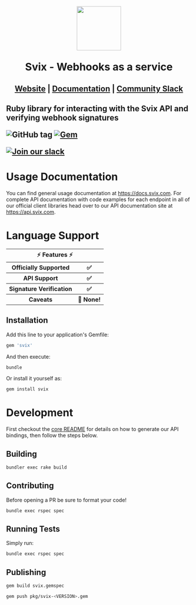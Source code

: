 <h1 align="center">
    <a style="text-decoration: none" href="https://www.svix.com">
      <img width="120" src="https://avatars.githubusercontent.com/u/80175132?s=200&v=4" />
      <p align="center">Svix - Webhooks as a service</p>
    </a>
</h1>
<h2 align="center">
  <a href="https://svix.com">Website</a> | <a href="https://docs.svix.com">Documentation</a> | <a href="https://svix.com/slack">Community Slack</a>
<h2>

Ruby library for interacting with the Svix API and verifying webhook signatures

![GitHub tag](https://img.shields.io/github/tag/svix/svix-libs.svg)
[![Gem](https://img.shields.io/gem/v/svix)](https://rubygems.org/gems/svix)


[![Join our slack](https://img.shields.io/badge/Slack-join%20the%20community-blue?logo=slack&style=social)](https://www.svix.com/slack/)

# Usage Documentation

You can find general usage documentation at <https://docs.svix.com>.  For complete API documentation with code examples for each endpoint in all of our official client libraries head over to our API documentation site at <https://api.svix.com>.

# Language Support

<table style="table-layout:fixed; white-space: nowrap;">
  <th colspan="2">⚡️ Features ⚡️</th>
  <tr>
    <th>Officially Supported</th>
    <th>✅</th>
  </tr>
  <tr>
    <th>API Support</th>
    <th>✅</th>
  </tr>
  <tr>
    <th>Signature Verification</th>
    <th>✅</th>
  </tr>
  <tr>
    <th>Caveats</th>
    <th>🚀 None!</th>
  </tr>
</table>

## Installation

Add this line to your application's Gemfile:

```ruby
gem 'svix'
```

And then execute:

```sh
bundle
```

Or install it yourself as:

```sh
gem install svix
```

# Development

First checkout the [core README](../README.md#development) for details on how to generate our API bindings, then follow the steps below.

## Building

```sh
bundler exec rake build
```

## Contributing

Before opening a PR be sure to format your code!

```sh
bundle exec rspec spec
```

## Running Tests

Simply run:

```sh
bundle exec rspec spec
```

## Publishing

```sh
gem build svix.gemspec

gem push pkg/svix-<VERSION>.gem
```
